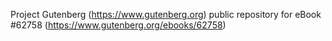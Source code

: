 Project Gutenberg (https://www.gutenberg.org) public repository for eBook #62758 (https://www.gutenberg.org/ebooks/62758)
